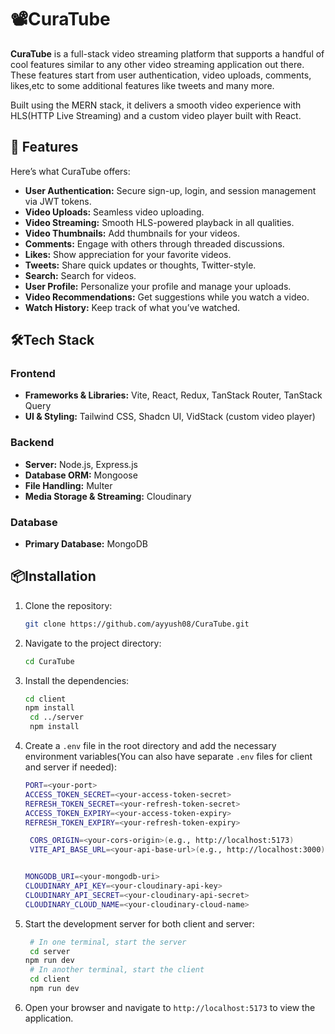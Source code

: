 # 📽️CuraTube

**CuraTube** is a full-stack video streaming platform that supports a handful of cool features similar to any other video streaming application out there. These features start from user authentication, video uploads, comments, likes,etc to some additional features like tweets and many more.

Built using the MERN stack, it delivers a smooth video experience with HLS(HTTP Live Streaming) and a custom video player built with React.
## 🚀 Features

Here’s what CuraTube offers:

- **User Authentication:** Secure sign-up, login, and session management via JWT tokens.
- **Video Uploads:** Seamless video uploading.
- **Video Streaming:** Smooth HLS-powered playback in all qualities.
- **Video Thumbnails:** Add thumbnails for your videos.
- **Comments:** Engage with others through threaded discussions.
- **Likes:** Show appreciation for your favorite videos.
- **Tweets:** Share quick updates or thoughts, Twitter-style.
- **Search:** Search for videos.
- **User Profile:** Personalize your profile and manage your uploads.
- **Video Recommendations:** Get suggestions while you watch a video.
- **Watch History:** Keep track of what you’ve watched.



## 🛠️Tech Stack

### Frontend
- **Frameworks & Libraries:** Vite, React, Redux, TanStack Router, TanStack Query
- **UI & Styling:** Tailwind CSS, Shadcn UI, VidStack (custom video player)

### Backend
- **Server:** Node.js, Express.js
- **Database ORM:** Mongoose
- **File Handling:** Multer
- **Media Storage & Streaming:** Cloudinary

### Database
- **Primary Database:** MongoDB


## 📦Installation

1. Clone the repository:
   ```bash
   git clone https://github.com/ayyush08/CuraTube.git
   ```

2. Navigate to the project directory:
   ```bash
   cd CuraTube
   ```

3. Install the dependencies:
   ```bash
   cd client
   npm install
    cd ../server
    npm install
   ```

4. Create a `.env` file in the root directory and add the necessary environment variables(You can also have separate `.env` files for client and server if needed):
   ```bash
   PORT=<your-port>
   ACCESS_TOKEN_SECRET=<your-access-token-secret>
   REFRESH_TOKEN_SECRET=<your-refresh-token-secret>
   ACCESS_TOKEN_EXPIRY=<your-access-token-expiry>
   REFRESH_TOKEN_EXPIRY=<your-refresh-token-expiry>

    CORS_ORIGIN=<your-cors-origin>(e.g., http://localhost:5173)
    VITE_API_BASE_URL=<your-api-base-url>(e.g., http://localhost:3000)


   MONGODB_URI=<your-mongodb-uri>
   CLOUDINARY_API_KEY=<your-cloudinary-api-key>
   CLOUDINARY_API_SECRET=<your-cloudinary-api-secret>
   CLOUDINARY_CLOUD_NAME=<your-cloudinary-cloud-name>
   ```

5. Start the development server for both client and server:
   ```bash
    # In one terminal, start the server
    cd server
   npm run dev
    # In another terminal, start the client
    cd client
    npm run dev
   ```

6. Open your browser and navigate to `http://localhost:5173` to view the application.
